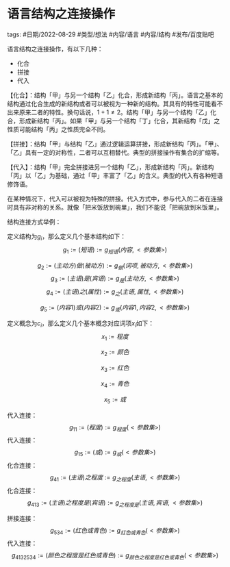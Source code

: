 # 语言结构之连接操作


tags: #日期/2022-08-29 #类型/想法 #内容/语言 #内容/结构 #发布/百度贴吧 


语言结构之连接操作，有以下几种：
- 化合
- 拼接
- 代入

【化合】：结构「甲」与另一个结构「乙」化合，形成新结构「丙」。语言之基本的结构通过化合生成的新结构或者可以被视为一种新的结构。其具有的特性可能看不出来原来二者的特性。换句话说，$1+1 \neq 2$。结构「甲」与另一个结构「乙」化合，形成新结构「丙」。如果「甲」与另一个结构「丁」化合，其新结构「戊」之性质可能结构「丙」之性质完全不同。

【拼接】：结构「甲」与结构「乙」通过逻辑运算拼接，形成新结构「丙」。「甲」、「乙」具有一定的对称性，二者可以互相替代。典型的拼接操作有集合的扩缩等。

【代入】：结构「甲」完全拼接进另一个结构「乙」，形成新结构「丙」。新结构「丙」以「乙」为基础，通过「甲」丰富了「乙」的含义。典型的代入有各种短语修饰语。

在某种情况下，代入可以被视为特殊的拼接。代入方式中，参与代入的二者在连接时具有非对称的关系。就像「把米饭放到碗里」，我们不能说「把碗放到米饭里」。

结构连接方式举例：

定义结构为$g_{i}$，那么定义几个基本结构如下：
$$
\begin{equation}
g_{1}
:=
(短语)
:=
g_{短语}(内容,<参数集>)
\end{equation}
$$

$$
\begin{equation}
g_{2}
:=
(主动方)做(被动方)
:=
g_{做}(词项,被动方,<参数集>)
\end{equation}
$$
$$
\begin{equation}
g_{3}
:=
(主语)是(宾语)
:=
g_{是}(主动方,<参数集>)
\end{equation}
$$
$$
\begin{equation}
g_{4}
:=
(主语)之(属性)
:=
g_{之}(主语,属性,<参数集>)
\end{equation}
$$

$$
\begin{equation}
g_{5}
:=
(内容1)或(内容2)
:=
g_{或}(内容1,内容2,<参数集>)
\end{equation}
$$



定义概念为$c_{i}$，那么定义几个基本概念对应词项$x_{i}$如下：
$$
\begin{equation}
x_{1}
:=
程度
\end{equation}
$$

$$
\begin{equation}
x_{2}
:=
颜色
\end{equation}
$$

$$
\begin{equation}
x_{3}
:=
红色
\end{equation}
$$

$$
\begin{equation}
x_{4}
:=
青色
\end{equation}
$$

$$
\begin{equation}
x_{5}
:=
或
\end{equation}
$$

代入连接：
$$
\begin{equation}
g_{11}
:=
(程度)
:=
g_{程度}(<参数集>)
\end{equation}
$$
代入连接：
$$
\begin{equation}
g_{15}
:=
(或)
:=
g_{或}(<参数集>)
\end{equation}
$$
化合连接：
$$
\begin{equation}
g_{41}
:=
(主语)之程度
:=
g_{之程度}(主语,<参数集>)
\end{equation}
$$
化合连接：
$$
\begin{equation}
g_{413}
:=
(主语)之程度是(宾语)
:=
g_{之程度是}(主语,宾语,<参数集>)
\end{equation}
$$

拼接连接：
$$
\begin{equation}
g_{534}
:=
(红色或青色)
:=
g_{红色或青色}(<参数集>)
\end{equation}
$$
代入连接：
$$
\begin{equation}
g_{4132534}
:=
(颜色之程度是红色或青色)
:=
g_{颜色之程度是红色或青色}(<参数集>)
\end{equation}
$$
